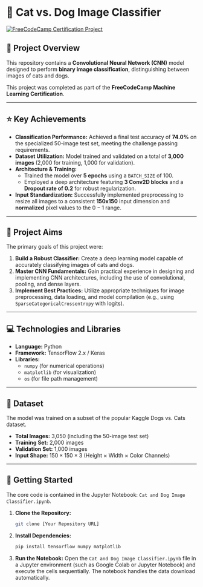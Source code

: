 # 🐾 Cat vs. Dog Image Classifier

[![FreeCodeCamp Certification Project](https://img.shields.io/badge/Certification-FreeCodeCamp-blue)](https://www.freecodecamp.org/)

## 📖 Project Overview

This repository contains a **Convolutional Neural Network (CNN)** model designed to perform **binary image classification**, distinguishing between images of cats and dogs.

This project was completed as part of the **FreeCodeCamp Machine Learning Certification**.

---

## ⭐ Key Achievements 

* **Classification Performance:** Achieved a final test accuracy of **74.0%** on the specialized 50-image test set, meeting the challenge passing requirements.
* **Dataset Utilization:** Model trained and validated on a total of **3,000 images** (2,000 for training, 1,000 for validation).
* **Architecture & Training:**
    * Trained the model over **5 epochs** using a `BATCH_SIZE` of 100.
    * Employed a deep architecture featuring **3 Conv2D blocks** and a **Dropout rate of 0.2** for robust regularization.
* **Input Standardization:** Successfully implemented preprocessing to resize all images to a consistent **150x150** input dimension and **normalized** pixel values to the $0-1$ range.

---

## 🎯 Project Aims

The primary goals of this project were:

1.  **Build a Robust Classifier:** Create a deep learning model capable of accurately classifying images of cats and dogs.
2.  **Master CNN Fundamentals:** Gain practical experience in designing and implementing CNN architectures, including the use of convolutional, pooling, and dense layers.
3.  **Implement Best Practices:** Utilize appropriate techniques for image preprocessing, data loading, and model compilation (e.g., using `SparseCategoricalCrossentropy` with logits).

---

## 💻 Technologies and Libraries

* **Language:** Python
* **Framework:** TensorFlow 2.x / Keras
* **Libraries:**
    * `numpy` (for numerical operations)
    * `matplotlib` (for visualization)
    * `os` (for file path management)

---

## 💾 Dataset

The model was trained on a subset of the popular Kaggle Dogs vs. Cats dataset.

* **Total Images:** 3,050 (including the 50-image test set)
* **Training Set:** 2,000 images
* **Validation Set:** 1,000 images
* **Input Shape:** $150 \times 150 \times 3$ (Height $\times$ Width $\times$ Color Channels)

---

## 🚀 Getting Started

The core code is contained in the Jupyter Notebook: `Cat and Dog Image Classifier.ipynb`.

1.  **Clone the Repository:**
    ```bash
    git clone [Your Repository URL]
    ```
2.  **Install Dependencies:**
    ```bash
    pip install tensorflow numpy matplotlib
    ```
3.  **Run the Notebook:** Open the `Cat and Dog Image Classifier.ipynb` file in a Jupyter environment (such as Google Colab or Jupyter Notebook) and execute the cells sequentially. The notebook handles the data download automatically.
